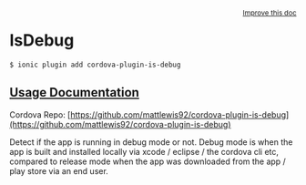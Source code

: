 
<a style="float:right;font-size:12px;" href="http://github.com/driftyco/ionic-native/edit/master/src/@ionic-native/plugins/is-debug/index.ts#L0">
  Improve this doc
</a>

# IsDebug
<!-- end header block -->

```
$ ionic plugin add cordova-plugin-is-debug
```

## [Usage Documentation](https://ionicframework.com/docs/v2/native/is-debug/)

Cordova Repo: [https://github.com/mattlewis92/cordova-plugin-is-debug](https://github.com/mattlewis92/cordova-plugin-is-debug)

<!-- description -->
Detect if the app is running in debug mode or not.
Debug mode is when the app is built and installed locally via xcode / eclipse / the cordova cli etc, compared to release mode when the app was downloaded from the app / play store via an end user.
<!-- end for prop in method.decorators[0].argumentInfo -->
<!-- end content block -->
<!-- end body block -->
